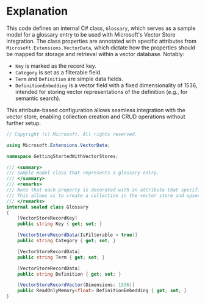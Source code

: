 # Explanation
This code defines an internal C# class, `Glossary`, which serves as a sample model for a glossary entry to be used with Microsoft's Vector Store integration. The class properties are annotated with specific attributes from `Microsoft.Extensions.VectorData`, which dictate how the properties should be mapped for storage and retrieval within a vector database. Notably:

- `Key` is marked as the record key.
- `Category` is set as a filterable field.
- `Term` and `Definition` are simple data fields.
- `DefinitionEmbedding` is a vector field with a fixed dimensionality of 1536, intended for storing vector representations of the definition (e.g., for semantic search).

This attribute-based configuration allows seamless integration with the vector store, enabling collection creation and CRUD operations without further setup.

```csharp
// Copyright (c) Microsoft. All rights reserved.

using Microsoft.Extensions.VectorData;

namespace GettingStartedWithVectorStores;

/// <summary>
/// Sample model class that represents a glossary entry.
/// </summary>
/// <remarks>
/// Note that each property is decorated with an attribute that specifies how the property should be treated by the vector store.
/// This allows us to create a collection in the vector store and upsert and retrieve instances of this class without any further configuration.
/// </remarks>
internal sealed class Glossary
{
    [VectorStoreRecordKey]
    public string Key { get; set; }

    [VectorStoreRecordData(IsFilterable = true)]
    public string Category { get; set; }

    [VectorStoreRecordData]
    public string Term { get; set; }

    [VectorStoreRecordData]
    public string Definition { get; set; }

    [VectorStoreRecordVector(Dimensions: 1536)]
    public ReadOnlyMemory<float> DefinitionEmbedding { get; set; }
}
```